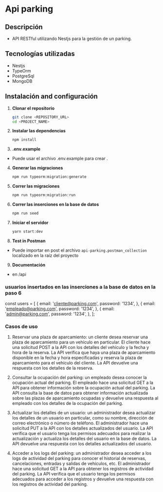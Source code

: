 # Api parking


## Descripción

- API RESTful utilizando Nestjs para la gestión de un parking.


## Tecnologías utilizadas

- Nestjs
- TypeOrm
- PostgreSql
- MongoDB


## Instalación and configuración

1. **Clonar el repositorio**

   ```bash
   git clone <REPOSITORY_URL>
   cd <PROJECT_NAME>

   ```
2. **Instalar las dependencias**

   ```bash
   npm install

   ```
3. **.env.example**

- Puede usar el archivo .env.example para crear .

4. **Generar las migraciones**

   ```bash
   npm run typeorm:migration:generate

   ```
5. **Correr las migraciones**

   ```bash
   npm run typeorm:migration:run

   ```
6. **Correr las inserciones en la base de datos**

   ```bash
   npm run seed

   ```
7. **Iniciar el servidor**

   ```bash
   yarn start:dev

   ```
8. **Test in Postman**

- Puede importar en post el archivo `api-parking.postman_collection` localizado en la raíz del proyecto

9. **Documentación**

- en /api


### usuarios insertados en las inserciones a la base de datos en la paso 6

const users = [
{
email: 'cliente@parking.com',
password: '1234',
},
{
email: 'empleado@parking.com',
password: '1234',
},
{
email: 'admin@parking.com',
password: '1234',
},
];

### Casos de uso

1. Reservar una plaza de aparcamiento: un cliente desea reservar una plaza de aparcamiento
   para un vehículo en particular. El cliente hace una solicitud POST a la API con los detalles del
   vehículo y la fecha y hora de la reserva. La API verifica que haya una plaza de aparcamiento
   disponible en la fecha y hora especificadas y reserva la plaza de aparcamiento para el
   vehículo del cliente. La API devuelve una respuesta con los detalles de la reserva.

2. Consultar la ocupación del parking: un empleado desea conocer la ocupación actual del
   parking. El empleado hace una solicitud GET a la API para obtener información sobre la
   ocupación actual del parking. La API consulta la base de datos para obtener información
   actualizada sobre las plazas de aparcamiento ocupadas y devuelve una respuesta al
   empleado con los detalles de la ocupación del parking.

3. Actualizar los detalles de un usuario: un administrador desea actualizar los detalles de un
   usuario en particular, como su nombre, dirección de correo electrónico o número de
   teléfono. El administrador hace una solicitud PUT a la API con los detalles actualizados del
   usuario. La API verifica que el usuario tenga los permisos adecuados para realizar la
   actualización y actualiza los detalles del usuario en la base de datos. La API devuelve una
   respuesta con los detalles actualizados del usuario.

4. Acceder a los logs del parking: un administrador desea acceder a los logs de actividad del
   parking para conocer el historial de reservas, cancelaciones, entradas y salidas de vehículos,
   etc. El administrador hace una solicitud GET a la API para obtener los registros de actividad
   del parking. La API verifica que el usuario tenga los permisos adecuados para acceder a los
   registros y devuelve una respuesta con los registros de actividad del parking.
